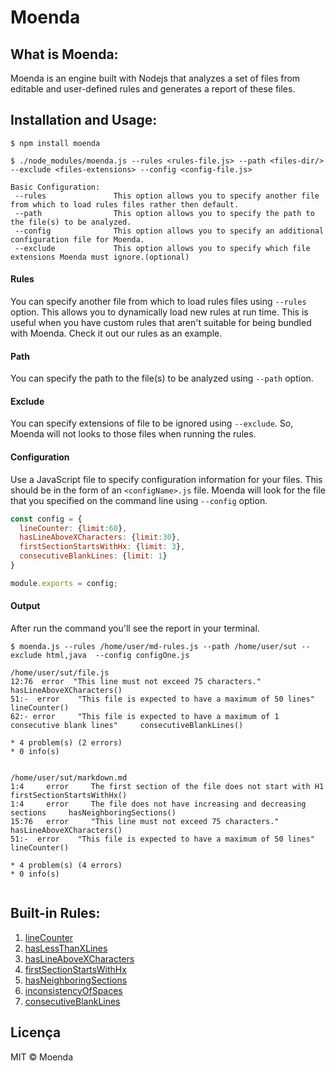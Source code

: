 # Moenda

## What is Moenda:

Moenda is an engine built with Nodejs that analyzes a set of files from editable and user-defined rules and generates a report of these files.

## Installation and Usage:

```
$ npm install moenda

$ ./node_modules/moenda.js --rules <rules-file.js> --path <files-dir/> --exclude <files-extensions> --config <config-file.js>
 
Basic Configuration:
 --rules               This option allows you to specify another file from which to load rules files rather then default. 
 --path                This option allows you to specify the path to the file(s) to be analyzed.
 --config              This option allows you to specify an additional configuration file for Moenda.
 --exclude             This option allows you to specify which file extensions Moenda must ignore.(optional)
```
   
#### Rules
You can specify another file from which to load rules files using `--rules` option. This allows you to dynamically load new rules at run time. This is useful when you have custom rules that aren't suitable for being bundled with Moenda. Check it out our rules as an example.

#### Path
You can specify the path to the file(s) to be analyzed using `--path` option.

#### Exclude 
You can specify extensions of file to be ignored using `--exclude`. So, Moenda will not looks to those files when running the rules.


#### Configuration
Use a JavaScript file to specify configuration information for your files. This should be in the form of an `<configName>.js` file. Moenda will look for the file that you specified on the command line using `--config` option.


```js
const config = {
  lineCounter: {limit:60},
  hasLineAboveXCharacters: {limit:30},
  firstSectionStartsWithHx: {limit: 3},
  consecutiveBlankLines: {limit: 1}
}

module.exports = config;
```
#### Output
After run the command you'll see the report in your terminal.
```shell
$ moenda.js --rules /home/user/md-rules.js --path /home/user/sut --exclude html,java  --config configOne.js

/home/user/sut/file.js
12:76  error  "This line must not exceed 75 characters."     hasLineAboveXCharacters()
51:-  error    "This file is expected to have a maximum of 50 lines"   lineCounter()
62:- error     "This file is expected to have a maximum of 1 consecutive blank lines"     consecutiveBlankLines()

* 4 problem(s) (2 errors)
* 0 info(s)


/home/user/sut/markdown.md
1:4     error     The first section of the file does not start with H1     firstSectionStartsWithHx()
1:4     error     The file does not have increasing and decreasing sections     hasNeighboringSections()
15:76   error     "This line must not exceed 75 characters."     hasLineAboveXCharacters()
51:-  error    "This file is expected to have a maximum of 50 lines"   lineCounter()

* 4 problem(s) (4 errors)
* 0 info(s)
  

```

## Built-in Rules:

  1. [lineCounter](https://github.com/SPLAB-UFCG/Moenda/blob/master/src/index.js#L6)  
  2. [hasLessThanXLines](https://github.com/SPLAB-UFCG/Moenda/blob/master/src/index.js#L37)  
  3. [hasLineAboveXCharacters](https://github.com/SPLAB-UFCG/Moenda/blob/master/src/index.js#L68)    
  4. [firstSectionStartsWithHx](https://github.com/SPLAB-UFCG/Moenda/blob/master/src/index.js#L103)    
  5. [hasNeighboringSections](https://github.com/SPLAB-UFCG/Moenda/blob/master/src/index.js#L159)  
  6. [inconsistencyOfSpaces](https://github.com/SPLAB-UFCG/Moenda/blob/master/src/index.js#L209)  
  7. [consecutiveBlankLines](https://github.com/SPLAB-UFCG/Moenda/blob/master/src/index.js#L260)  




## Licença

MIT © Moenda
